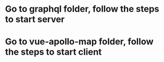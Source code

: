 # Go to graphql folder, follow the steps to start server
# Go to vue-apollo-map folder, follow the steps to start client
